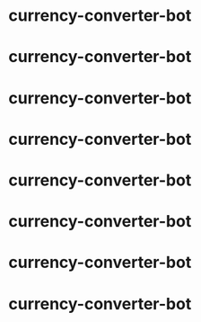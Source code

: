 # currency-converter-bot
# currency-converter-bot
# currency-converter-bot
# currency-converter-bot
# currency-converter-bot
# currency-converter-bot
# currency-converter-bot
# currency-converter-bot
